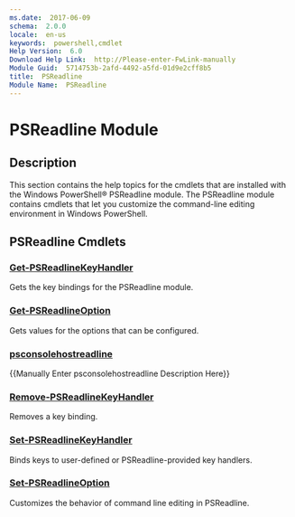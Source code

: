 ```yaml
---
ms.date:  2017-06-09
schema:  2.0.0
locale:  en-us
keywords:  powershell,cmdlet
Help Version:  6.0
Download Help Link:  http://Please-enter-FwLink-manually
Module Guid:  5714753b-2afd-4492-a5fd-01d9e2cff8b5
title:  PSReadline
Module Name:  PSReadline
---
```


# PSReadline Module
## Description
This section contains the help topics for the cmdlets that are installed with the Windows PowerShell® PSReadline module. The PSReadline module contains cmdlets that let you customize the command-line editing environment in Windows PowerShell.

## PSReadline Cmdlets
### [Get-PSReadlineKeyHandler](get-psreadlinekeyhandler.md)
Gets the key bindings for the PSReadline module.


### [Get-PSReadlineOption](get-psreadlineoption.md)
Gets values for the options that can be configured.


### [psconsolehostreadline](psconsolehostreadline.md)
{{Manually Enter psconsolehostreadline Description Here}}

### [Remove-PSReadlineKeyHandler](remove-psreadlinekeyhandler.md)
Removes a key binding.


### [Set-PSReadlineKeyHandler](set-psreadlinekeyhandler.md)
Binds keys to user-defined or PSReadline-provided key handlers.


### [Set-PSReadlineOption](set-psreadlineoption.md)
Customizes the behavior of command line editing in PSReadline.

